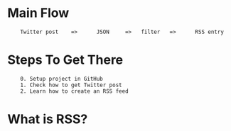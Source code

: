 
# Main Flow
        Twitter post    =>      JSON     =>   filter   =>      RSS entry

# Steps To Get There
        0. Setup project in GitHub
        1. Check how to get Twitter post
        2. Learn how to create an RSS feed

# What is RSS?
